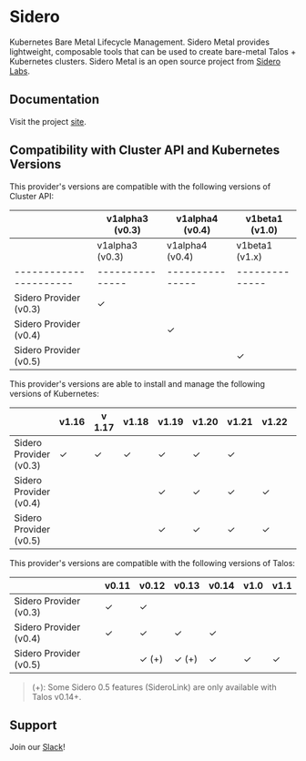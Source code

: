 # Sidero

Kubernetes Bare Metal Lifecycle Management.
Sidero Metal provides lightweight, composable tools that can be used to create bare-metal Talos + Kubernetes clusters.
 Sidero Metal is an open source project from [Sidero Labs](https://www.SideroLabs.com).

## Documentation

Visit the project [site](https://www.sidero.dev).

## Compatibility with Cluster API and Kubernetes Versions

This provider's versions are compatible with the following versions of Cluster API:

|                              | v1alpha3 (v0.3) | v1alpha4 (v0.4) | v1beta1 (v1.0) |
| ---------------------------- | --------------- | --------------- | -------------- |
|                        | v1alpha3 (v0.3) | v1alpha4 (v0.4) | v1beta1 (v1.x) |
| ---------------------- | --------------- | --------------- | -------------- |
| Sidero Provider (v0.3) | ✓               |                 |                |
| Sidero Provider (v0.4) |                 | ✓               |                |
| Sidero Provider (v0.5) |                 |                 | ✓              |

This provider's versions are able to install and manage the following versions of Kubernetes:

|                        | v1.16 | v 1.17 | v1.18 | v1.19 | v1.20 | v1.21 | v1.22 | v1.23 | v1.24 |
| ---------------------- | ----- | ------ | ----- | ----- | ----- | ----- | ----- | ----- | ----- |
| Sidero Provider (v0.3) | ✓     | ✓      | ✓     | ✓     | ✓     | ✓     |       |       |       |
| Sidero Provider (v0.4) |       |        |       | ✓     | ✓     | ✓     | ✓     | ✓     |       |
| Sidero Provider (v0.5) |       |        |       | ✓     | ✓     | ✓     | ✓     | ✓     | ✓     |

This provider's versions are compatible with the following versions of Talos:

|                        | v0.11 | v0.12  | v0.13 | v0.14 | v1.0  | v1.1  |
| ---------------------- | ----- | ------ | ----- | ----- | ----- | ----- |
| Sidero Provider (v0.3) | ✓     | ✓      |       |       |       |       |
| Sidero Provider (v0.4) | ✓     | ✓      | ✓     | ✓     |       |       |
| Sidero Provider (v0.5) |       | ✓ (+)  | ✓ (+) | ✓     | ✓     | ✓     |

> (+): Some Sidero 0.5 features (SideroLink) are only available with Talos v0.14+.

## Support

Join our [Slack](https://slack.dev.talos-systems.io)!
